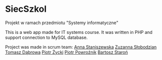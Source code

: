 # SiecSzkol
Projekt w ramach przedmiotu "Systemy informatyczne"

This is a web app made for IT systems course. It was written in PHP and support connection to MySQL database.

Project was made in scrum team:
[Anna Staniszewska](https://github.com/xAniSsx)
[Zuzanna Słobodzian](https://github.com/ZuzannaSlobodzian)
[Tomasz Dąbrowa](https://github.com/TomaszDabrowa)
[Piotr Życki](https://github.com/PiotrZycki)
[Piotr Powroźnik](https://github.com/PPowroznik02)
[Bartosz Staroń](https://github.com/barst123)
